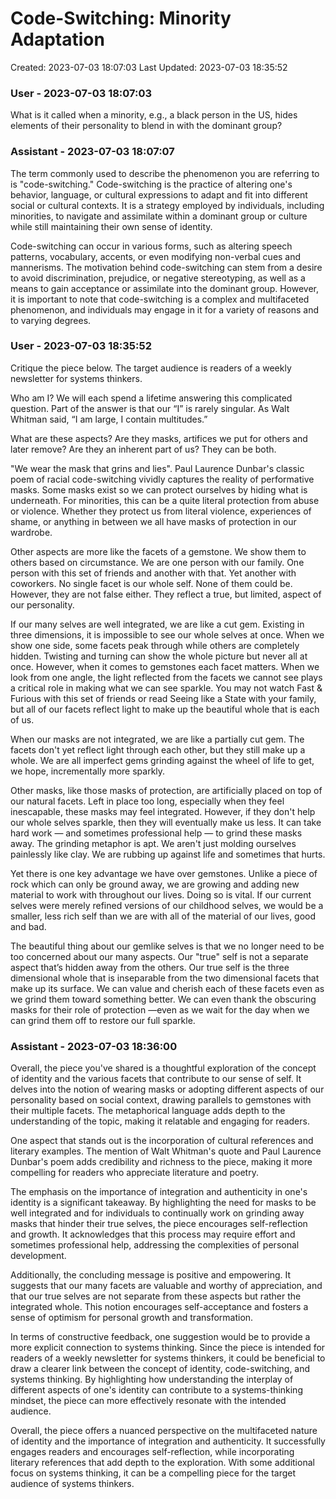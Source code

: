 # Code-Switching: Minority Adaptation

Created: 2023-07-03 18:07:03
Last Updated: 2023-07-03 18:35:52

### User - 2023-07-03 18:07:03

What is it called when a minority, e.g., a black person in the US, hides elements of their personality to blend in with the dominant group?

### Assistant - 2023-07-03 18:07:07

The term commonly used to describe the phenomenon you are referring to is "code-switching." Code-switching is the practice of altering one's behavior, language, or cultural expressions to adapt and fit into different social or cultural contexts. It is a strategy employed by individuals, including minorities, to navigate and assimilate within a dominant group or culture while still maintaining their own sense of identity.

Code-switching can occur in various forms, such as altering speech patterns, vocabulary, accents, or even modifying non-verbal cues and mannerisms. The motivation behind code-switching can stem from a desire to avoid discrimination, prejudice, or negative stereotyping, as well as a means to gain acceptance or assimilate into the dominant group. However, it is important to note that code-switching is a complex and multifaceted phenomenon, and individuals may engage in it for a variety of reasons and to varying degrees.

### User - 2023-07-03 18:35:52

Critique the piece below. The target audience is readers of a weekly newsletter for systems thinkers.

Who am I? We will each spend a lifetime answering this complicated question. Part of the answer is that our “I” is rarely singular. As Walt Whitman said, “I am large, I contain multitudes.” 

What are these aspects? Are they masks, artifices we put for others and later remove? Are they an inherent part of us? They can be both. 

"We wear the mask that grins and lies". Paul Laurence Dunbar's classic poem of racial code-switching vividly captures the reality of performative masks.  Some masks exist so we can protect ourselves by hiding what is underneath. For minorities, this can be a quite literal protection from abuse or violence. Whether they protect us from literal violence, experiences of shame, or anything in between we all have masks of protection in our wardrobe.

Other aspects are more like the facets of a gemstone. We show them to others based on circumstance. We are one person with our family. One person with this set of friends and another with that. Yet another with coworkers. No single facet is our whole self. None of them could be. However, they are not false either. They reflect a true, but limited, aspect of our personality.

If our many selves are well integrated, we are like a cut gem. Existing in three dimensions, it is impossible to see our whole selves at once. When we show one side, some facets peak through while others are completely hidden. Twisting and turning can show the whole picture but never all at once. However, when it comes to gemstones each facet matters. When we look from one angle, the light reflected from the facets we cannot see plays a critical role in making what we can see sparkle. You may not watch Fast & Furious with this set of friends or read Seeing like a State with your family, but all of our facets reflect light to make up the beautiful whole that is each of us.

When our masks are not integrated, we are like a partially cut gem. The facets don't yet reflect light through each other, but they still make up a whole. We are all imperfect gems grinding against the wheel of life to get, we hope, incrementally more sparkly. 

Other masks, like those masks of protection, are artificially placed on top of our natural facets. Left in place too long, especially when they feel inescapable, these masks may feel integrated. However, if they don't help our whole selves sparkle, then they will eventually make us less. It can take hard work — and sometimes professional help — to grind these masks away. The grinding metaphor is apt. We aren't just molding ourselves painlessly like clay. We are rubbing up against life and sometimes that hurts.

Yet there is one key advantage we have over gemstones. Unlike a piece of rock which can only be ground away, we are growing and adding new material to work with throughout our lives. Doing so is vital. If our current selves were merely refined versions of our childhood selves, we would be a smaller, less rich self than we are with all of the material of our lives, good and bad. 

The beautiful thing about our gemlike selves is that we no longer need to be too concerned about our many aspects. Our "true" self is not a separate aspect that’s hidden away from the others. Our true self is the three dimensional whole that is inseparable from the two dimensional facets that make up its surface. We can value and cherish each of these facets even as we grind them toward something better. We can even thank the obscuring masks for their role of protection —even as we wait for the day when we can grind them off to restore our full sparkle.


### Assistant - 2023-07-03 18:36:00

Overall, the piece you've shared is a thoughtful exploration of the concept of identity and the various facets that contribute to our sense of self. It delves into the notion of wearing masks or adopting different aspects of our personality based on social context, drawing parallels to gemstones with their multiple facets. The metaphorical language adds depth to the understanding of the topic, making it relatable and engaging for readers.

One aspect that stands out is the incorporation of cultural references and literary examples. The mention of Walt Whitman's quote and Paul Laurence Dunbar's poem adds credibility and richness to the piece, making it more compelling for readers who appreciate literature and poetry.

The emphasis on the importance of integration and authenticity in one's identity is a significant takeaway. By highlighting the need for masks to be well integrated and for individuals to continually work on grinding away masks that hinder their true selves, the piece encourages self-reflection and growth. It acknowledges that this process may require effort and sometimes professional help, addressing the complexities of personal development.

Additionally, the concluding message is positive and empowering. It suggests that our many facets are valuable and worthy of appreciation, and that our true selves are not separate from these aspects but rather the integrated whole. This notion encourages self-acceptance and fosters a sense of optimism for personal growth and transformation.

In terms of constructive feedback, one suggestion would be to provide a more explicit connection to systems thinking. Since the piece is intended for readers of a weekly newsletter for systems thinkers, it could be beneficial to draw a clearer link between the concept of identity, code-switching, and systems thinking. By highlighting how understanding the interplay of different aspects of one's identity can contribute to a systems-thinking mindset, the piece can more effectively resonate with the intended audience.

Overall, the piece offers a nuanced perspective on the multifaceted nature of identity and the importance of integration and authenticity. It successfully engages readers and encourages self-reflection, while incorporating literary references that add depth to the exploration. With some additional focus on systems thinking, it can be a compelling piece for the target audience of systems thinkers.

